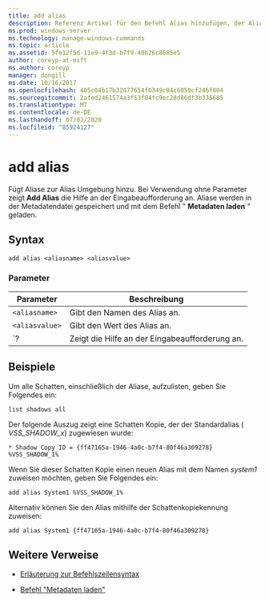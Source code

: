 ```yaml
---
title: add alias
description: Referenz Artikel für den Befehl Alias hinzufügen, der Aliase zur Alias Umgebung hinzufügt.
ms.prod: windows-server
ms.technology: manage-windows-commands
ms.topic: article
ms.assetid: 5fe12f5d-11e9-4f3d-b7f9-40b26c8685e5
author: coreyp-at-msft
ms.author: coreyp
manager: dongill
ms.date: 10/16/2017
ms.openlocfilehash: 405c04b17b32477654f0349c04c6059cf246f804
ms.sourcegitcommit: 2afed2461574a3f53f84fc9ec28d86df3b335685
ms.translationtype: MT
ms.contentlocale: de-DE
ms.lasthandoff: 07/02/2020
ms.locfileid: "85924127"
---
```

# <a name="add-alias"></a>add alias

Fügt Aliase zur Alias Umgebung hinzu. Bei Verwendung ohne Parameter zeigt **Add Alias** die Hilfe an der Eingabeaufforderung an. Aliase werden in der Metadatendatei gespeichert und mit dem Befehl " **Metadaten laden** " geladen.

## <a name="syntax"></a>Syntax

```
add alias <aliasname> <aliasvalue>
```

### <a name="parameters"></a>Parameter

| Parameter | Beschreibung |
| --------- | ----------- |
| `<aliasname>` | Gibt den Namen des Alias an. |
| `<aliasvalue>` | Gibt den Wert des Alias an. |
| `? | Zeigt die Hilfe an der Eingabeaufforderung an. |

## <a name="examples"></a>Beispiele

Um alle Schatten, einschließlich der Aliase, aufzulisten, geben Sie Folgendes ein:

```
list shadows all
```

Der folgende Auszug zeigt eine Schatten Kopie, der der Standardalias ( *VSS_SHADOW_x*) zugewiesen wurde:

```
* Shadow Copy ID = {ff47165a-1946-4a0c-b7f4-80f46a309278}
%VSS_SHADOW_1%
```

Wenn Sie dieser Schatten Kopie einen neuen Alias mit dem Namen *system1* zuweisen möchten, geben Sie Folgendes ein:

```
add alias System1 %VSS_SHADOW_1%
```

Alternativ können Sie den Alias mithilfe der Schattenkopiekennung zuweisen:

```
add alias System1 {ff47165a-1946-4a0c-b7f4-80f46a309278}
```

## <a name="additional-references"></a>Weitere Verweise

- [Erläuterung zur Befehlszeilensyntax](command-line-syntax-key.md)

- [Befehl "Metadaten laden"](load-metadata.md)
